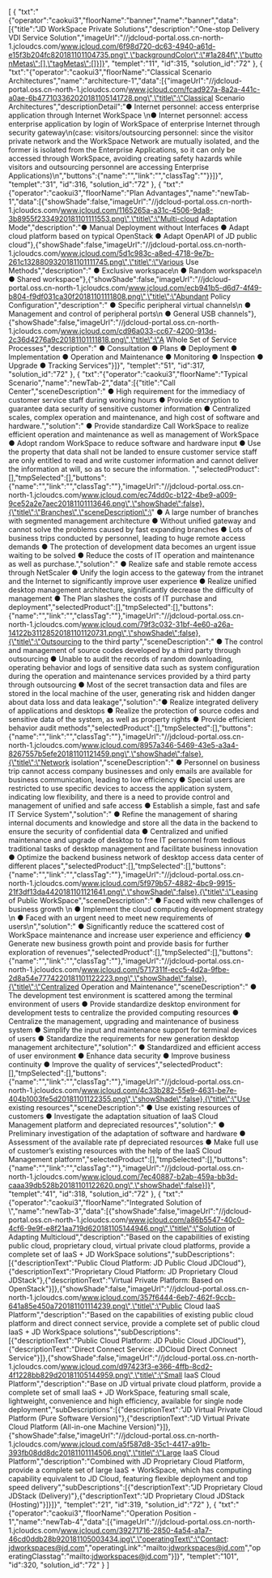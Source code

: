 [
	{
		"txt":"{\"operator\":\"caokui3\",\"floorName\":\"banner\",\"name\":\"banner\",\"data\":[{\"title\":\"JD WorkSpace Private Solutions\",\"description\":\"One-stop Delivery VDI Service Solution\",\"imageUrl\":\"//jdcloud-portal.oss.cn-north-1.jcloudcs.com/www.jcloud.com/6f98d720-dc63-4940-a61d-e15f3b204fc820181101104735.png\",\"backgroundColor\":\"#1a284f\",\"buttonMetas\":[],\"tagMetas\":[]}]}",
		"templet":"11",
		"id":315,
		"solution_id":"72"
	},
	{
		"txt":"{\"operator\":\"caokui3\",\"floorName\":\"Classical Scenario Architectures\",\"name\":\"architecture-1\",\"data\":[{\"imageUrl\":\"//jdcloud-portal.oss.cn-north-1.jcloudcs.com/www.jcloud.com/fcad927a-8a2a-441c-a0ae-6b477103362020181105141728.png\",\"title\":\"Classical Scenario Architectures\",\"descriptionDetail\":\"● Internet personnel: access enterprise application through Internet WorkSpace \\n● Internet personnel: access enterprise application by login of WorkSpace of enterprise Internet through security gateway\\n(case: visitors/outsourcing personnel: since the visitor private network and the WorkSpace Network are mutually isolated, and the former is isolated from the Enterprise Applications, so it can only be accessed through WorkSpace, avoiding creating safety hazards while visitors and outsourcing personnel are accessing Enterprise Applications)\\n\",\"buttons\":{\"name\":\"\",\"link\":\"\",\"classTag\":\"\"}}]}",
		"templet":"31",
		"id":316,
		"solution_id":"72"
	},
	{
		"txt":"{\"operator\":\"caokui3\",\"floorName\":\"Plan Advantages\",\"name\":\"newTab-1\",\"data\":[{\"showShade\":false,\"imageUrl\":\"//jdcloud-portal.oss.cn-north-1.jcloudcs.com/www.jcloud.com/1165265a-a31c-4506-9da8-3b8955f2334920181101111553.png\",\"title\":\"Multi-cloud Adaptation Mode\",\"description\":\"● Manual Deployment without Interfaces ● Adapt cloud platform based on typical OpenStack ● Adapt OpenAPI of JD public cloud\"},{\"showShade\":false,\"imageUrl\":\"//jdcloud-portal.oss.cn-north-1.jcloudcs.com/www.jcloud.com/5d1c983c-a8ed-4718-9e7b-261c1328809320181101111745.png\",\"title\":\"Various Use Methods\",\"description\":\" ● Exclusive workspace\\n ● Random workspace\\n ● Shared workspace\"},{\"showShade\":false,\"imageUrl\":\"//jdcloud-portal.oss.cn-north-1.jcloudcs.com/www.jcloud.com/ecb941b5-d6d7-4f49-b804-f9df031ca30f20181101111808.png\",\"title\":\"Abundant Policy Configuration\",\"description\":\" ● Specific peripheral virtual channels\\n ● Management and control of peripheral ports\\n ● General USB channels\"},{\"showShade\":false,\"imageUrl\":\"//jdcloud-portal.oss.cn-north-1.jcloudcs.com/www.jcloud.com/cd96a033-cc67-4200-913d-2c36d4276a9c20181101111818.png\",\"title\":\"A Whole Set of Service Processes\",\"description\":\" ● Consultation ● Plans ● Deployment ● Implementation ● Operation and Maintenance ● Monitoring ● Inspection ● Upgrade ● Tracking Services\"}]}",
		"templet":"51",
		"id":317,
		"solution_id":"72"
	},
	{
		"txt":"{\"operator\":\"caokui3\",\"floorName\":\"Typical Scenario\",\"name\":\"newTab-2\",\"data\":[{\"title\":\"Call Center\",\"sceneDescription\":\" ● High requirement for the immediacy of customer service staff during working hours ● Provide encryption to guarantee data security of sensitive customer information ● Centralized scales, complex operation and maintenance, and high cost of software and hardware.\",\"solution\":\" ● Provide standardize Call WorkSpace to realize efficient operation and maintenance as well as management of WorkSpace ● Adopt random WorkSpace to reduce software and hardware input ● Use the property that data shall not be landed to ensure customer service staff are only entitled to read and write customer information and cannot deliver the information at will, so as to secure the information. \",\"selectedProduct\":[],\"tmpSelected\":[],\"buttons\":{\"name\":\"\",\"link\":\"\",\"classTag\":\"\"},\"imageUrl\":\"//jdcloud-portal.oss.cn-north-1.jcloudcs.com/www.jcloud.com/ec74dd0c-b122-4be9-a009-9ce52a2e7aec20181101113646.png\",\"showShade\":false},{\"title\":\"Branches\",\"sceneDescription\":\" ● A large number of branches with segmented management architecture ● Without unified gateway and cannot solve the problems caused by fast expanding branches ● Lots of business trips conducted by personnel, leading to huge remote access demands ● The protection of development data becomes an urgent issue waiting to be solved ● Reduce the costs of IT operation and maintenance as well as purchase.\",\"solution\":\" ● Realize safe and stable remote access through NetScaler ● Unify the login access to the gateway from the intranet and the Internet to significantly improve user experience ● Realize unified desktop management architecture, significantly decrease the difficulty of management ● The Plan slashes the costs of IT purchase and deployment\",\"selectedProduct\":[],\"tmpSelected\":[],\"buttons\":{\"name\":\"\",\"link\":\"\",\"classTag\":\"\"},\"imageUrl\":\"//jdcloud-portal.oss.cn-north-1.jcloudcs.com/www.jcloud.com/79f3c032-31bf-4e60-a26a-14122b31128520181101120731.png\",\"showShade\":false},{\"title\":\"Outsourcing to the third party\",\"sceneDescription\":\" ● The control and management of source codes developed by a third party through outsourcing ● Unable to audit the records of random downloading, operating behavior and logs of sensitive data such as system configuration during the operation and maintenance services provided by a third party through outsourcing ● Most of the secret transaction data and files are stored in the local machine of the user, generating risk and hidden danger about data loss and data leakage\",\"solution\":\"● Realize integrated delivery of applications and desktops ● Realize the protection of source codes and sensitive data of the system, as well as property rights ● Provide efficient behavior audit methods\",\"selectedProduct\":[],\"tmpSelected\":[],\"buttons\":{\"name\":\"\",\"link\":\"\",\"classTag\":\"\"},\"imageUrl\":\"//jdcloud-portal.oss.cn-north-1.jcloudcs.com/www.jcloud.com/8957a346-5469-43e5-a3a4-8267557b5efe20181101121459.png\",\"showShade\":false},{\"title\":\"Network isolation\",\"sceneDescription\":\" ● Personnel on business trip cannot access company businesses and only emails are available for business communication, leading to low efficiency ● Special users are restricted to use specific devices to access the application system, indicating low flexibility, and there is a need to provide control and management of unified and safe access ● Establish a simple, fast and safe IT Service System\",\"solution\":\" ● Refine the management of sharing internal documents and knowledge and store all the data in the backend to ensure the security of confidential data ● Centralized and unified maintenance and upgrade of desktop to free IT personnel from tedious traditional tasks of desktop management and facilitate business innovation ● Optimize the backend business network of desktop access data center of different places\",\"selectedProduct\":[],\"tmpSelected\":[],\"buttons\":{\"name\":\"\",\"link\":\"\",\"classTag\":\"\"},\"imageUrl\":\"//jdcloud-portal.oss.cn-north-1.jcloudcs.com/www.jcloud.com/5f979b57-4882-4bc9-9915-21f3df13da4420181101121641.png\",\"showShade\":false},{\"title\":\"Leasing of Public WorkSpace\",\"sceneDescription\":\" ● Faced with new challenges of business growth \\n ● Implement the cloud computing development strategy \\n ● Faced with an urgent need to meet new requirements of users\\n\",\"solution\":\" ● Significantly reduce the scattered cost of WorkSpace maintenance and increase user experience and efficiency ● Generate new business growth point and provide basis for further exploration of revenues\",\"selectedProduct\":[],\"tmpSelected\":[],\"buttons\":{\"name\":\"\",\"link\":\"\",\"classTag\":\"\"},\"imageUrl\":\"//jdcloud-portal.oss.cn-north-1.jcloudcs.com/www.jcloud.com/5717311f-ecc5-4d2a-9fbe-2d8a54e7774220181101122223.png\",\"showShade\":false},{\"title\":\"Centralized Operation and Maintenance\",\"sceneDescription\":\" ● The development test environment is scattered among the terminal environment of users ● Provide standardize desktop environment for development tests to centralize the provided computing resources ● Centralize the management, upgrading and maintenance of business system ● Simplify the input and maintenance support for terminal devices of users ● Standardize the requirements for new generation desktop management architecture\",\"solution\":\" ● Standardized and efficient access of user environment ● Enhance data security ● Improve business continuity ● Improve the quality of services\",\"selectedProduct\":[],\"tmpSelected\":[],\"buttons\":{\"name\":\"\",\"link\":\"\",\"classTag\":\"\"},\"imageUrl\":\"//jdcloud-portal.oss.cn-north-1.jcloudcs.com/www.jcloud.com/4c33b282-55e9-4631-be7e-404b1003fe5d20181101122355.png\",\"showShade\":false},{\"title\":\"Use existing resources\",\"sceneDescription\":\" ● Use existing resources of customers ● Investigate the adaptation situation of IaaS Cloud Management platform and depreciated resources\",\"solution\":\" ● Preliminary investigation of the adaptation of software and hardware ● Assessment of the available rate pf depreciated resources ● Make full use of customer’s existing resources with the help of the IaaS Cloud Management platform\",\"selectedProduct\":[],\"tmpSelected\":[],\"buttons\":{\"name\":\"\",\"link\":\"\",\"classTag\":\"\"},\"imageUrl\":\"//jdcloud-portal.oss.cn-north-1.jcloudcs.com/www.jcloud.com/7ec40887-b2ab-459a-bb3d-caaa39db528b20181101122620.png\",\"showShade\":false}]}",
		"templet":"41",
		"id":318,
		"solution_id":"72"
	},
	{
		"txt":"{\"operator\":\"caokui3\",\"floorName\":\"Integrated Solution of \\\",\"name\":\"newTab-3\",\"data\":[{\"showShade\":false,\"imageUrl\":\"//jdcloud-portal.oss.cn-north-1.jcloudcs.com/www.jcloud.com/a86b5547-40c0-4cf6-9e9f-e8f21aa719d620181105144946.png\",\"title\":\"Solution of Adapting Multicloud\",\"description\":\"Based on the capabilities of existing public cloud, proprietary cloud, virtual private cloud platforms, provide a complete set of IaaS + JD WorkSpace solutions\",\"subDescriptions\":[{\"descriptionText\":\"Public Cloud Platform: JD Public Cloud JDCloud\"},{\"descriptionText\":\"Proprietary Cloud Platform: JD Proprietary Cloud JDStack\"},{\"descriptionText\":\"Virtual Private Platform: Based on OpenStack\"}]},{\"showShade\":false,\"imageUrl\":\"//jdcloud-portal.oss.cn-north-1.jcloudcs.com/www.jcloud.com/357f6444-6eb7-462f-9ccb-641a85e450a720181101114239.png\",\"title\":\"Public Cloud IaaS Platform\",\"description\":\"Based on the capabilities of existing public cloud platform and direct connect service, provide a complete set of public cloud IaaS + JD WorkSpace solutions\",\"subDescriptions\":[{\"descriptionText\":\"Public Cloud Platform: JD Public Cloud JDCloud\"},{\"descriptionText\":\"Direct Connect Service: JDCloud Direct Connect Service\"}]},{\"showShade\":false,\"imageUrl\":\"//jdcloud-portal.oss.cn-north-1.jcloudcs.com/www.jcloud.com/d97423f3-e366-4ffb-8cd2-4f1228bb829d20181105144959.png\",\"title\":\"Small IaaS Cloud Platform\",\"description\":\"Base on JD virtual private cloud platform, provide a complete set of small IaaS + JD WorkSpace, featuring small scale, lightweight, convenience and high efficiency, available for single node deployment\",\"subDescriptions\":[{\"descriptionText\":\"JD Virtual Private Cloud Platform (Pure Software Version)\"},{\"descriptionText\":\"JD Virtual Private Cloud Platform (All-in-one Machine Version)\"}]},{\"showShade\":false,\"imageUrl\":\"//jdcloud-portal.oss.cn-north-1.jcloudcs.com/www.jcloud.com/a5f587d8-35c1-4417-a91b-393fb08dd8dc20181101114506.png\",\"title\":\"Large IaaS Cloud Platform\",\"description\":\"Combined with JD Proprietary Cloud Platform, provide a complete set of large IaaS + WorkSpace, which has computing capability equivalent to JD Cloud, featuring flexible deployment and top speed delivery\",\"subDescriptions\":[{\"descriptionText\":\"JD Proprietary Cloud JDStack (Delivery)\"},{\"descriptionText\":\"JD Proprietary Cloud JDStack (Hosting)\"}]}]}",
		"templet":"21",
		"id":319,
		"solution_id":"72"
	},
	{
		"txt":"{\"operator\":\"caokui3\",\"floorName\":\"Operation Position - 1\",\"name\":\"newTab-4\",\"data\":[{\"imageUrl\":\"//jdcloud-portal.oss.cn-north-1.jcloudcs.com/www.jcloud.com/39271716-2850-4a54-a1a7-46cd0ddb28b920181105003434.jpg\",\"operatingText\":\"Contact: jdworkspaces@jd.com\",\"operatingLink\":\"mailto:jdworkspaces@jd.com\",\"operatingClasstag\":\"mailto:jdworkspaces@jd.com\"}]}",
		"templet":"101",
		"id":320,
		"solution_id":"72"
	}
]
